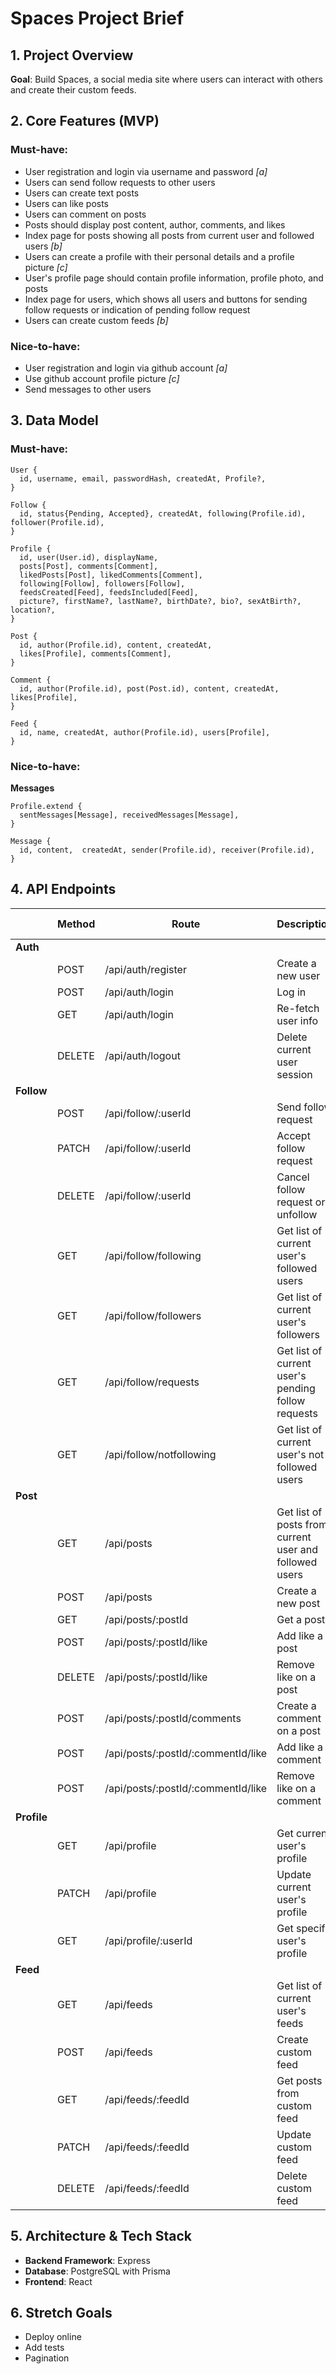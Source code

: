 # Spaces Project Brief

## 1. Project Overview

**Goal**: Build Spaces, a social media site where users can interact with others and create their custom feeds.

## 2. Core Features (MVP)

### Must-have:

- User registration and login via username and password _[a]_
- Users can send follow requests to other users
- Users can create text posts
- Users can like posts
- Users can comment on posts
- Posts should display post content, author, comments, and likes
- Index page for posts showing all posts from current user and followed users _[b]_
- Users can create a profile with their personal details and a profile picture _[c]_
- User's profile page should contain profile information, profile photo, and posts
- Index page for users, which shows all users and buttons for sending follow requests or indication of pending follow request
- Users can create custom feeds _[b]_

### Nice-to-have:

- User registration and login via github account _[a]_
- Use github account profile picture _[c]_
- Send messages to other users

## 3. Data Model

### Must-have:

```
User {
  id, username, email, passwordHash, createdAt, Profile?,
}

Follow {
  id, status{Pending, Accepted}, createdAt, following(Profile.id), follower(Profile.id),
}

Profile {
  id, user(User.id), displayName,
  posts[Post], comments[Comment],
  likedPosts[Post], likedComments[Comment],
  following[Follow], followers[Follow],
  feedsCreated[Feed], feedsIncluded[Feed],
  picture?, firstName?, lastName?, birthDate?, bio?, sexAtBirth?, location?,
}

Post {
  id, author(Profile.id), content, createdAt,
  likes[Profile], comments[Comment],
}

Comment {
  id, author(Profile.id), post(Post.id), content, createdAt, likes[Profile],
}

Feed {
  id, name, createdAt, author(Profile.id), users[Profile],
}
```

### Nice-to-have:

**Messages**

```
Profile.extend {
  sentMessages[Message], receivedMessages[Message],
}

Message {
  id, content,  createdAt, sender(Profile.id), receiver(Profile.id),
}
```

## 4. API Endpoints

|             | Method | Route                              | Description                                            | Auth Required |
| ----------- | ------ | ---------------------------------- | ------------------------------------------------------ | ------------- |
| **Auth**    |
|             | POST   | /api/auth/register                 | Create a new user                                      | X             |
|             | POST   | /api/auth/login                    | Log in                                                 | X             |
|             | GET    | /api/auth/login                    | Re-fetch user info                                     | Yes           |
|             | DELETE | /api/auth/logout                   | Delete current user session                            | Yes           |
| **Follow**  |
|             | POST   | /api/follow/:userId                | Send follow request                                    | Yes           |
|             | PATCH  | /api/follow/:userId                | Accept follow request                                  | Yes           |
|             | DELETE | /api/follow/:userId                | Cancel follow request or unfollow                      | Yes           |
|             | GET    | /api/follow/following              | Get list of current user's followed users              | Yes           |
|             | GET    | /api/follow/followers              | Get list of current user's followers                   | Yes           |
|             | GET    | /api/follow/requests               | Get list of current user's pending follow requests     | Yes           |
|             | GET    | /api/follow/notfollowing           | Get list of current user's not followed users          | Yes           |
| **Post**    |
|             | GET    | /api/posts                         | Get list of posts from current user and followed users | Yes           |
|             | POST   | /api/posts                         | Create a new post                                      | Yes           |
|             | GET    | /api/posts/:postId                 | Get a post                                             | Yes           |
|             | POST   | /api/posts/:postId/like            | Add like a post                                        | Yes           |
|             | DELETE | /api/posts/:postId/like            | Remove like on a post                                  | Yes           |
|             | POST   | /api/posts/:postId/comments        | Create a comment on a post                             | Yes           |
|             | POST   | /api/posts/:postId/:commentId/like | Add like a comment                                     | Yes           |
|             | POST   | /api/posts/:postId/:commentId/like | Remove like on a comment                               | Yes           |
| **Profile** |
|             | GET    | /api/profile                       | Get current user's profile                             | Yes           |
|             | PATCH  | /api/profile                       | Update current user's profile                          | Yes           |
|             | GET    | /api/profile/:userId               | Get specific user's profile                            | Yes           |
| **Feed**    |
|             | GET    | /api/feeds                         | Get list of current user's feeds                       | Yes           |
|             | POST   | /api/feeds                         | Create custom feed                                     | Yes           |
|             | GET    | /api/feeds/:feedId                 | Get posts from custom feed                             | Yes           |
|             | PATCH  | /api/feeds/:feedId                 | Update custom feed                                     | Yes           |
|             | DELETE | /api/feeds/:feedId                 | Delete custom feed                                     | Yes           |

## 5. Architecture & Tech Stack

- **Backend Framework**: Express
- **Database**: PostgreSQL with Prisma
- **Frontend**: React

## 6. Stretch Goals

- Deploy online
- Add tests
- Pagination

